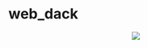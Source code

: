 # web_dack
<p align="center"><img src="https://scontent.fsgn5-7.fna.fbcdn.net/v/t1.0-9/32332293_811172139075509_508787881788047360_o.jpg?_nc_cat=0&_nc_eui2=AeELUbpb9pCVq1FJyZ4Up11UgR2NPc9gFLufNQk4ESVg61JwLCm1nF2By0oNzBJu9UdMnjoMB3x2gZJULIghxhcQZcH1aJZTgJjtvna8mr1bew&oh=22846afd56fbaa11314b3db3e98eb091&oe=5B9846A0"></p>
